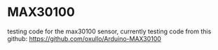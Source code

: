 # MAX30100
testing code for the max30100 sensor, currently testing code from this github:
https://github.com/oxullo/Arduino-MAX30100

